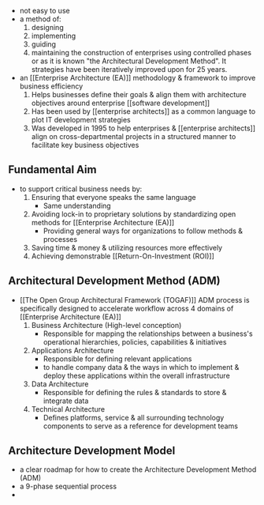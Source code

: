 - not easy to use
- a method of:
	1. designing
	2. implementing
	3. guiding
	4. maintaining
		the construction of enterprises using controlled phases or as it is known "the Architectural Development Method". It strategies have been iteratively improved upon for 25 years.
- an [[Enterprise Architecture (EA)]] methodology & framework to improve business efficiency
	1. Helps businesses define their goals & align them with architecture objectives around enterprise [[software development]]
	2. Has been used by [[enterprise architects]] as a common language to plot IT development strategies
	3. Was developed in 1995 to help enterprises & [[enterprise architects]] align on cross-departmental projects in a structured manner to facilitate key business objectives

## Fundamental Aim
- to support critical business needs by:
	1. Ensuring that everyone speaks the same language
		- Same understanding
	2. Avoiding lock-in to proprietary solutions by standardizing open methods for [[Enterprise Architecture (EA)]]
		- Providing general ways for organizations to follow methods & processes
	3. Saving time & money & utilizing resources more effectively
	4. Achieving demonstrable [[Return-On-Investment (ROI)]]

## Architectural Development Method (ADM)
- [[The Open Group Architectural Framework (TOGAF)]] ADM process is specifically designed to accelerate workflow across 4 domains of [[Enterprise Architecture (EA)]]
	1. Business Architecture (High-level conception)
		- Responsible for mapping the relationships between a business's operational hierarchies, policies, capabilities & initiatives
	2. Applications Architecture
		- Responsible for defining relevant applications 
		- to handle company data & the ways in which to implement & deploy these applications within the overall infrastructure
	3. Data Architecture
		- Responsible for defining the rules & standards to store & integrate data
	4. Technical Architecture
		- Defines platforms, service & all surrounding technology components to serve as a reference for development teams

## Architecture Development Model
- a clear roadmap for how to create the Architecture Development Method (ADM)
- a 9-phase sequential process
- 